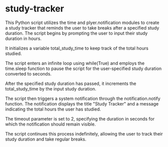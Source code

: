 # study-tracker
This Python script utilizes the time and plyer.notification modules to create a study tracker that reminds the user to take breaks after a specified study duration. The script begins by prompting the user to input their study duration in hours.

It initializes a variable total_study_time to keep track of the total hours studied.

The script enters an infinite loop using while(True) and employs the time.sleep function to pause the script for the user-specified study duration converted to seconds.

After the specified study duration has passed, it increments the total_study_time by the input study duration.

The script then triggers a system notification through the notification.notify function. The notification displays the title "Study Tracker" and a message indicating the total hours the user has studied.

The timeout parameter is set to 2, specifying the duration in seconds for which the notification should remain visible.

The script continues this process indefinitely, allowing the user to track their study duration and take regular breaks.
